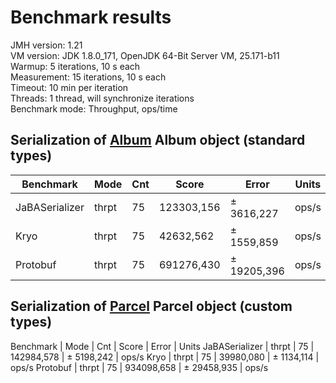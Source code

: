 # Benchmark results

JMH version: 1.21\
VM version: JDK 1.8.0_171, OpenJDK 64-Bit Server VM, 25.171-b11\
Warmup: 5 iterations, 10 s each\
Measurement: 15 iterations, 10 s each\
Timeout: 10 min per iteration\
Threads: 1 thread, will synchronize iterations\
Benchmark mode: Throughput, ops/time

## Serialization of [Album](benchmark/src/main/java/com/github/mismatch/serializer/dto/Album.java) Album object (standard types)

Benchmark | Mode | Cnt | Score | Error | Units
--------- | ---- | --- | ----- | ----- | -----
JaBASerializer | thrpt | 75 | 123303,156 | ± 3616,227 | ops/s
Kryo | thrpt | 75 | 42632,562 | ± 1559,859 |  ops/s
Protobuf | thrpt | 75 | 691276,430 | ± 19205,396 |  ops/s

## Serialization of [Parcel](benchmark/src/main/java/com/github/mismatch/serializer/dto/Parcel.java) Parcel object (custom types)

Benchmark | Mode | Cnt | Score | Error | Units
JaBASerializer | thrpt | 75 | 142984,578 | ± 5198,242 | ops/s
Kryo | thrpt | 75 | 39980,080 | ± 1134,114 | ops/s
Protobuf | thrpt | 75 | 934098,658 | ± 29458,935 | ops/s

